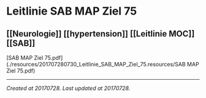 # Leitlinie SAB MAP Ziel 75
 [[Neurologie]] [[hypertension]] [[Leitlinie MOC]] [[SAB]] 
---



[SAB MAP Ziel 75.pdf](./resources/201707280730_Leitlinie_SAB_MAP_Ziel_75.resources/SAB MAP Ziel 75.pdf)

---

_Created at 20170728._
_Last updated at 20170728._




